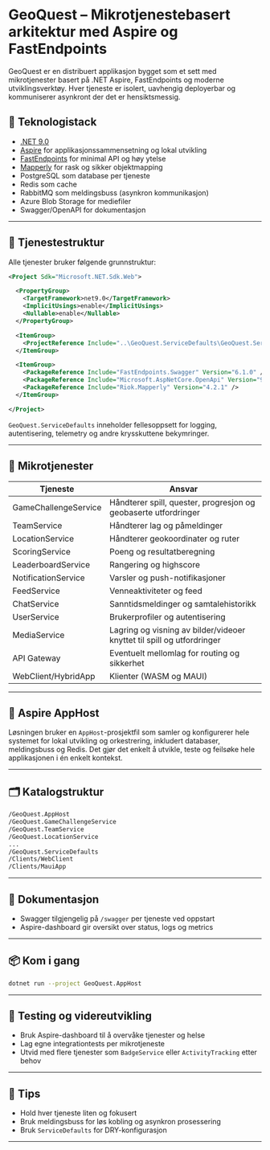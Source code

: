 # GeoQuest – Mikrotjenestebasert arkitektur med Aspire og FastEndpoints

GeoQuest er en distribuert applikasjon bygget som et sett med mikrotjenester basert på .NET Aspire, FastEndpoints og moderne utviklingsverktøy. Hver tjeneste er isolert, uavhengig deployerbar og kommuniserer asynkront der det er hensiktsmessig.

## 🔧 Teknologistack

- [.NET 9.0](https://dotnet.microsoft.com/en-us/)
- [Aspire](https://learn.microsoft.com/en-us/dotnet/aspire/) for applikasjonssammensetning og lokal utvikling
- [FastEndpoints](https://fast-endpoints.com/) for minimal API og høy ytelse
- [Mapperly](https://mapperly.riok.app/) for rask og sikker objektmapping
- PostgreSQL som database per tjeneste
- Redis som cache
- RabbitMQ som meldingsbuss (asynkron kommunikasjon)
- Azure Blob Storage for mediefiler
- Swagger/OpenAPI for dokumentasjon

---

## 🧱 Tjenestestruktur

Alle tjenester bruker følgende grunnstruktur:

```xml
<Project Sdk="Microsoft.NET.Sdk.Web">

  <PropertyGroup>
    <TargetFramework>net9.0</TargetFramework>
    <ImplicitUsings>enable</ImplicitUsings>
    <Nullable>enable</Nullable>
  </PropertyGroup>

  <ItemGroup>
    <ProjectReference Include="..\GeoQuest.ServiceDefaults\GeoQuest.ServiceDefaults.csproj" />
  </ItemGroup>

  <ItemGroup>
    <PackageReference Include="FastEndpoints.Swagger" Version="6.1.0" />
    <PackageReference Include="Microsoft.AspNetCore.OpenApi" Version="9.0.5" />
    <PackageReference Include="Riok.Mapperly" Version="4.2.1" />
  </ItemGroup>

</Project>
```

`GeoQuest.ServiceDefaults` inneholder fellesoppsett for logging, autentisering, telemetry og andre krysskuttene bekymringer.

---

## 🧩 Mikrotjenester

| Tjeneste             | Ansvar                                                                 |
|----------------------|------------------------------------------------------------------------|
| GameChallengeService | Håndterer spill, quester, progresjon og geobaserte utfordringer        |
| TeamService          | Håndterer lag og påmeldinger                                           |
| LocationService      | Håndterer geokoordinater og ruter                                      |
| ScoringService       | Poeng og resultatberegning                                             |
| LeaderboardService   | Rangering og highscore                                                 |
| NotificationService  | Varsler og push-notifikasjoner                                         |
| FeedService          | Venneaktiviteter og feed                                               |
| ChatService          | Sanntidsmeldinger og samtalehistorikk                                 |
| UserService          | Brukerprofiler og autentisering                                        |
| MediaService         | Lagring og visning av bilder/videoer knyttet til spill og utfordringer|
| API Gateway          | Eventuelt mellomlag for routing og sikkerhet                           |
| WebClient/HybridApp  | Klienter (WASM og MAUI)                                                |

---

## 🚀 Aspire AppHost

Løsningen bruker en `AppHost`-prosjektfil som samler og konfigurerer hele systemet for lokal utvikling og orkestrering, inkludert databaser, meldingsbuss og Redis. Det gjør det enkelt å utvikle, teste og feilsøke hele applikasjonen i én enkelt kontekst.

---

## 🗂️ Katalogstruktur

```bash
/GeoQuest.AppHost
/GeoQuest.GameChallengeService
/GeoQuest.TeamService
/GeoQuest.LocationService
...
/GeoQuest.ServiceDefaults
/Clients/WebClient
/Clients/MauiApp
```

---

## 📝 Dokumentasjon

- Swagger tilgjengelig på `/swagger` per tjeneste ved oppstart
- Aspire-dashboard gir oversikt over status, logs og metrics

---

## 📦 Kom i gang

```bash
dotnet run --project GeoQuest.AppHost
```

---

## 🧪 Testing og videreutvikling

- Bruk Aspire-dashboard til å overvåke tjenester og helse
- Lag egne integrationtests per mikrotjeneste
- Utvid med flere tjenester som `BadgeService` eller `ActivityTracking` etter behov

---

## 🧠 Tips

- Hold hver tjeneste liten og fokusert
- Bruk meldingsbuss for løs kobling og asynkron prosessering
- Bruk `ServiceDefaults` for DRY-konfigurasjon

---
